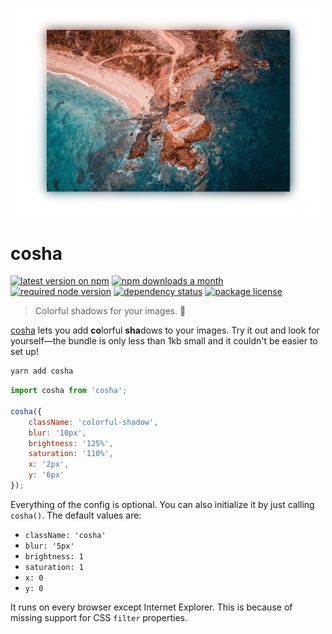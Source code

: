 <p align="center">
    <img src="sample.jpg" width="500">
</p>

# cosha

[![latest version on npm](https://img.shields.io/npm/v/cosha)](https://www.npmjs.com/package/cosha) [![npm downloads a month](https://img.shields.io/npm/dm/cosha)](https://www.npmjs.com/package/cosha) [![required node version](https://img.shields.io/node/v/cosha)](https://github.com/nodejs/Release) [![dependency status](https://img.shields.io/david/robinloeffel/cosha)](https://david-dm.org/robinloeffel/cosha) [![package license](https://img.shields.io/npm/l/cosha)](license)

> Colorful shadows for your images. 🎨

[cosha](https://npm.robinloeffel.ch/cosha) lets you add **co**lorful **sha**dows to your images. Try it out and look for yourself—the bundle is only less than 1kb small and it couldn't be easier to set up!

```sh
yarn add cosha
```

```js
import cosha from 'cosha';

cosha({
    className: 'colorful-shadow',
    blur: '10px',
    brightness: '125%',
    saturation: '110%',
    x: '2px',
    y: '6px'
});
```

Everything of the config is optional. You can also initialize it by just calling `cosha()`. The default values are:

-   `className: 'cosha'`
-   `blur: '5px'`
-   `brightness: 1`
-   `saturation: 1`
-   `x: 0`
-   `y: 0`

It runs on every browser except Internet Explorer. This is because of missing support for CSS `filter` properties.
